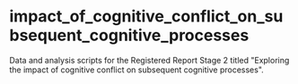 # impact_of_cognitive_conflict_on_subsequent_cognitive_processes
Data and analysis scripts for the Registered Report Stage 2 titled "Exploring the impact of cognitive conflict on subsequent cognitive processes".
